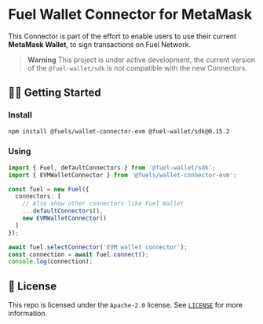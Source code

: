 # Fuel Wallet Connector for MetaMask

This Connector is part of the effort to enable users to use their current **MetaMask Wallet**,
to sign transactions on Fuel Network.

> **Warning**
> This project is under active development, the current version of the `@fuel-wallet/sdk` is not compatible with the new Connectors.

## 🧑‍💻 Getting Started

### Install

```sh
npm install @fuels/wallet-connector-evm @fuel-wallet/sdk@0.15.2
```

### Using

```ts
import { Fuel, defaultConnectors } from '@fuel-wallet/sdk';
import { EVMWalletConnector } from '@fuels/wallet-connector-evm';

const fuel = new Fuel({
  connectors: [
    // Also show other connectors like Fuel Wallet
    ...defaultConnectors(),
    new EVMWalletConnector()
  ]
});

await fuel.selectConnector('EVM wallet connector');
const connection = await fuel.connect();
console.log(connection);
```

## 📜 License

This repo is licensed under the `Apache-2.0` license. See [`LICENSE`](../../LICENSE) for more information.
